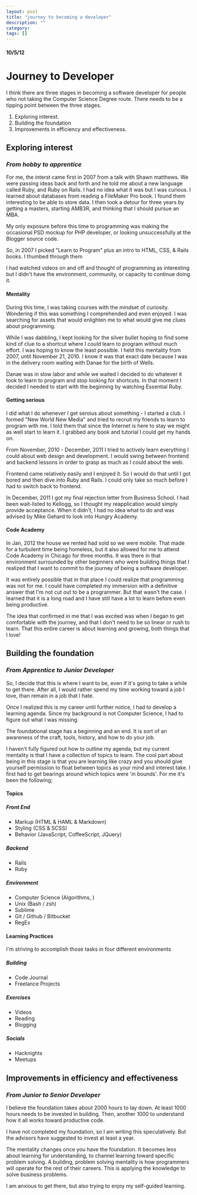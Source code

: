 ```yaml
---
layout: post
title: "journey to becoming a developer"
description: ""
category:
tags: []
---
```


#### 10/5/12

# Journey to Developer

I think there are three stages in becoming a software developer for people who not taking the Computer Science Degree route. There needs to be a tipping point between the three stages.

1. Exploring interest.
2. Building the foundation
3. Improvements in efficiency and effectiveness.


## Exploring interest

### <em>From hobby to apprentice</em>

For me, the interst came first in 2007 from a talk with Shawn matthews. We were passing ideas back and forth and he told me about a new language called Ruby, and Ruby on Rails. I had no idea what it was but I was curious. I learned about databases from reading a FileMaker Pro book. I found them interesting to be able to store data. I then took a detour for three years by getting a masters, starting AMB3R, and thinking that I should pursue an MBA.

My only exposure before this time to programming was making the occasional PSD mockup for PHP developer, or looking unsuccessfully at the Blogger source code.

So, in 2007 I picked "Learn to Program" plus an intro to HTML, CSS, & Rails books. I thumbed through them

I had watched videos on and off and thought of programming as interesting but I didn't have the environment, community, or capacity to continue doing it.

#### Mentality

During this time, I was taking courses with the mindset of curiosity. Wondering if this was something I comprehended and even enjoyed. I was searching for assets that would enlighten me to what would give me clues about programming.

While I was dabbling, I kept looking for the silver bullet hoping to find some kind of clue to a shortcut where I could learn to program without much effort. I was hoping to know the least possible. I held this mentality from 2007, until November 21, 2010. I know it was that exact date because I was in the delivery room waiting with Danae for the birth of Wells.

Danae was in slow labor and while we waited I decided to do whatever it took to learn to program and stop looking for shortcuts. In that moment I decided I needed to start with the beginning by watching Essential Ruby.

#### Getting serious

I did what I do whenever I get seroius about something - I started a club. I formed "New World New Media" and tried to recruit my friends to learn to program with me. I told them that since the Internet is here to stay we might as well start to learn it. I grabbed any book and tutorial I could get my hands on.

From November, 2010 - December, 2011 I tried to actively learn everything I could about web design and development. I would swing between frontend and backend lessons in order to grasp as much as I could about the web.

Frontend came relatively easily and I enjoyed it. So I would do that until I got bored and then dive into Ruby and Rails. I could only take so much before I had to switch back to frontend.

In December, 2011 I got my final rejection letter from Business School. I had been wait-listed to Kellogg, so I thought my reapplication would simply provide acceptance. When it didn't, I had no idea what to do and was advised by Mike Gehard to look into Hungry Academy.

#### Code Academy

In Jan, 2012 the house we rented had sold so we were mobile. That made for a turbulent time being homeless, but it also allowed for me to attend Code Academy in Chicago for three months. It was there in that environment surrounded by other beginners who were building things that I realized that I want to commit to the journey of being a software developer.

It was entirely possible that in that place I could realize that programming was not for me. I could have completed my immersion with a definitive answer that I'm not cut out to be a programmer. But that wasn't the case. I learned that it is a long road and I have still have a lot to learn before even being productive.

The idea that confirmed in me that I was excited was when I began to get comfortable with the journey, and that I don't need to be so linear or rush to learn. That this entire career is about learning and growing, both things that I love!

## Building the foundation

### <em>From Apprentice to Junior Developer</em>

So, I decide that this is where I want to be, even if it's going to take a while to get there. After all, I would rather spend my time working toward a job I love, than remain in a job that I hate.

Once I realized this is my career until further notice, I had to develop a learning agenda. Since my background is not Computer Science, I had to figure out what I was missing.

The foundational stage has a beginning and an end. It is sort of an awareness of the craft, tools, history, and how to do your job.

I haven't fully figured out how to outline my agenda, but my current mentality is that I have a collection of topics to learn. The cool part about being in this stage is that you are learning like crazy and you should give yourself permission to float between topics as your mind and interest take. I first had to get bearings around which topics were 'in bounds'. For me it's been the following;

#### Topics

##### Front End
- Markup (HTML & HAML & Markdown)
- Styling (CSS & SCSS)
- Behavior (JavaScript, CoffeeScript, JQuery)


##### Backend
- Rails
- Ruby

##### Environment
- Computer Science (Algorithms, )
- Unix (Bash / zsh)
- Sublime
- Git / Github / Bitbucket
- RegEx

#### Learning Practices

I'm striving to accomplish those tasks in four different environments

#####  Building
- Code Journal
- Freelance Projects

#####  Exercises
- Videos
- Reading
- Blogging

#####  Socials
- Hacknights
- Meetups


## Improvements in efficiency and effectiveness
### <em>From Junior to Senior Developer</em>
I believe the foundation takes about 2000 hours to lay down. At least 1000 hours needs to be invested in building. Then, another 1000 to understand how it all works toward productive code.

I have not completed my foundation, so I am writing this speculatively. But the advisors have suggested to invest at least a year.

The mentality changes once you have the foundation. It becomes less about learning for understanding, to channel learning toward specific problem solving. A building, problem solving mentality is how programmers will operate for the rest of their careers. This is applying the knowledge to solve business problems.

I am anxious to get there, but also trying to enjoy my self-guided learning.























